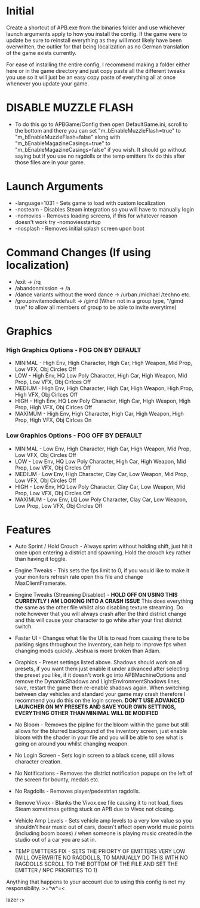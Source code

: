 # Initial

Create a shortcut of APB.exe from the binaries folder and use whichever launch arguments apply to how you install the config.
If the game were to update be sure to reinstall everything as they will most likely have been overwritten, the outlier for that being localization as no German translation of the game exists currently.

For ease of installing the entire config, I recommend making a folder either here or in the game directory and just copy paste all the different tweaks you use so it will just be an easy copy paste of everything all at once whenever you update your game.

# DISABLE MUZZLE FLASH
- To do this go to APBGame/Config then open DefaultGame.ini, scroll to the bottom and there you can set "m_bEnableMuzzleFlash=true" to "m_bEnableMuzzleFlash=false" along with "m_bEnableMagazineCasings=true" to "m_bEnableMagazineCasings=false" if you wish. It should go without saying but if you use no ragdolls or the temp emitters fix do this after those files are in your game.

# Launch Arguments

- -language=1031 - Sets game to load with custom localization
- -nosteam       - Disables Steam integration so you will have to manually login
- -nomovies      - Removes loading screens, if this for whatever reason doesn't work try -nomoviesstartup
- -nosplash      - Removes initial splash screen upon boot

# Command Changes (If using localization)

- /exit -> /rq
- /abandonmission -> /a
- /dance variants without the word dance -> /urban /michael /techno etc.
- /groupinvitemodedefault -> /gimd (When not in a group type, "/gimd true" to allow all members of group to be able to invite everytime)

# Graphics
### High Graphics Options - FOG ON BY DEFAULT

- MINIMAL		- High Env, High Character, High Car, High Weapon, Mid Prop, Low VFX, Obj Circles Off
- LOW 		- High Env, HQ Low Poly Character, High Car, High Weapon, Mid Prop, Low VFX, Obj Cirlces Off
- MEDIUM 		- High Env, High Character, High Car, High Weapon, High Prop, High VFX, Obj Cirlces Off
- HIGH 		- High Env, HQ Low Poly Character, High Car, High Weapon, High Prop, High VFX, Obj Cirlces Off
- MAXIMUM 	- High Env, High Character, High Car, High Weapon, High Prop, High VFX, Obj Cirlces On

### Low Graphics Options - FOG OFF BY DEFAULT

- MINIMAL		- Low Env, High Character, High Car, High Weapon, Mid Prop, Low VFX, Obj Circles Off
- LOW 		- Low Env, HQ Low Poly Character, High Car, High Weapon, Mid Prop, Low VFX, Obj Circles Off
- MEDIUM 		- Low Env, High Character, Clay Car, Low Weapon, Mid Prop, Low VFX, Obj Circles Off
- HIGH 		- Low Env, HQ Low Poly Character, Clay Car, Low Weapon, Mid Prop, Low VFX, Obj Circles Off
- MAXIMUM 	- Low Env, LQ Low Poly Character, Clay Car, Low Weapon, Low Prop, Low VFX, Obj Circles Off


# Features

- Auto Sprint / Hold Crouch - Always sprint without holding shift, just hit it once upon entering a district and spawning. Hold the crouch key rather than having it toggle.

- Engine Tweaks - This sets the fps limit to 0, if you would like to make it your monitors refresh rate open this file and change MaxClientFramerate.

- Engine Tweaks (Streaming Disabled) - **HOLD OFF ON USING THIS CURRENTLY I AM LOOKING INTO A CRASH ISSUE** This does everything the same as the other file whilst also disabling texture streaming. Do note however that you will always crash after the third district change and this will cause your character to go white after your first district switch.

- Faster UI - Changes what file the UI is to read from causing there to be parking signs throughout the inventory, can help to improve fps when changing mods quickly. Jeshua is more broken than Adam.

- Graphics - Preset settings listed above. Shadows should work on all presets, if you want them just enable it under advanced after selecting the preset you like, if it doesn't work go into APBMachineOptions and remove the DynamicShadows and LightEnvironmentShadows lines, save, restart the game then re-enable shadows again. When switching between clay vehicles and standard your game may crash therefore I recommend you do this on the login screen. **DON'T USE ADVANCED LAUNCHER ON MY PRESETS AND SAVE YOUR OWN SETTINGS, EVERYTHING OTHER THAN MINIMAL WILL BE MODIFIED**

- No Bloom - Removes the pipline for the bloom within the game but still allows for the blurred background of the inventory screen, just enable bloom with the shader in your file and you will be able to see what is going on around you whilst changing weapon.

- No Login Screen - Sets login screen to a black scene, still allows character creation.

- No Notifications - Removes the district notification popups on the left of the screen for bounty, medals etc.

- No Ragdolls - Removes player/pedestrian ragdolls.

- Remove Vivox - Blanks the Vivox.exe file causing it to not load, fixes Steam sometimes getting stuck on APB due to Vivox not closing.

- Vehicle Amp Levels - Sets vehicle amp levels to a very low value so you shouldn't hear music out of cars, doesn't affect open world music points (including boom boxes) / when someone is playing music created in the studio out of a car you are sat in.

- TEMP EMITTERS FIX - SETS THE PRIORTY OF EMITTERS VERY LOW (WILL OVERWRITE NO RAGDOLLS, TO MANUALLY DO THIS WITH NO RAGDOLLS SCROLL TO THE BOTTOM OF THE FILE AND SET THE EMITTER / NPC PRIORITIES TO 1)

Anything that happens to your account due to using this config is not my responsibility. >=^w^=<

lazer :>
